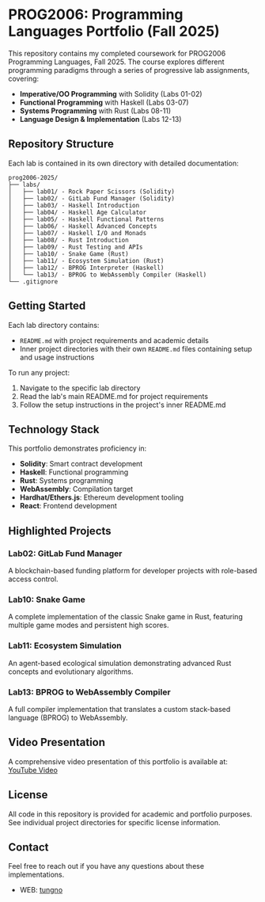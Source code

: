 # PROG2006: Programming Languages Portfolio (Fall 2025)

This repository contains my completed coursework for PROG2006 Programming Languages, Fall 2025. The course explores different programming paradigms through a series of progressive lab assignments, covering:

- **Imperative/OO Programming** with Solidity (Labs 01-02)
- **Functional Programming** with Haskell (Labs 03-07)
- **Systems Programming** with Rust (Labs 08-11)
- **Language Design & Implementation** (Labs 12-13)

## Repository Structure

Each lab is contained in its own directory with detailed documentation:

```
prog2006-2025/
├── labs/
│   ├── lab01/ - Rock Paper Scissors (Solidity)
│   ├── lab02/ - GitLab Fund Manager (Solidity)
│   ├── lab03/ - Haskell Introduction
│   ├── lab04/ - Haskell Age Calculator
│   ├── lab05/ - Haskell Functional Patterns
│   ├── lab06/ - Haskell Advanced Concepts
│   ├── lab07/ - Haskell I/O and Monads
│   ├── lab08/ - Rust Introduction
│   ├── lab09/ - Rust Testing and APIs
│   ├── lab10/ - Snake Game (Rust)
│   ├── lab11/ - Ecosystem Simulation (Rust)
│   ├── lab12/ - BPROG Interpreter (Haskell)
│   └── lab13/ - BPROG to WebAssembly Compiler (Haskell)
└── .gitignore
```

## Getting Started

Each lab directory contains:
- `README.md` with project requirements and academic details
- Inner project directories with their own `README.md` files containing setup and usage instructions

To run any project:

1. Navigate to the specific lab directory
2. Read the lab's main README.md for project requirements
3. Follow the setup instructions in the project's inner README.md

## Technology Stack

This portfolio demonstrates proficiency in:

- **Solidity**: Smart contract development
- **Haskell**: Functional programming
- **Rust**: Systems programming
- **WebAssembly**: Compilation target
- **Hardhat/Ethers.js**: Ethereum development tooling
- **React**: Frontend development

## Highlighted Projects

### Lab02: GitLab Fund Manager
A blockchain-based funding platform for developer projects with role-based access control.

### Lab10: Snake Game
A complete implementation of the classic Snake game in Rust, featuring multiple game modes and persistent high scores.

### Lab11: Ecosystem Simulation
An agent-based ecological simulation demonstrating advanced Rust concepts and evolutionary algorithms.

### Lab13: BPROG to WebAssembly Compiler
A full compiler implementation that translates a custom stack-based language (BPROG) to WebAssembly.

## Video Presentation

A comprehensive video presentation of this portfolio is available at: <a href="https://youtu.be/ExIQ7vTysU4?si=xEfot9qt9YG9k_kc" target="_blank">YouTube Video</a>

## License

All code in this repository is provided for academic and portfolio purposes. See individual project directories for specific license information.

## Contact

Feel free to reach out if you have any questions about these implementations.

- WEB: <a href="https://tung-no.web.app/" target="_blank">tungno</a>